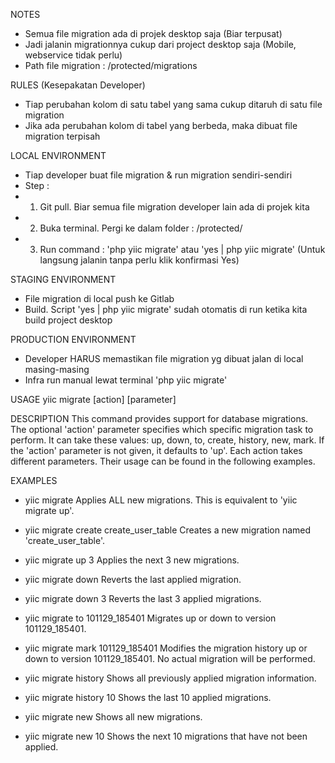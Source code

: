 NOTES
* Semua file migration ada di projek desktop saja (Biar terpusat)
* Jadi jalanin migrationnya cukup dari project desktop saja (Mobile, webservice tidak perlu)
* Path file migration : /protected/migrations

RULES (Kesepakatan Developer)
* Tiap perubahan kolom di satu tabel yang sama cukup ditaruh di satu file migration 
* Jika ada perubahan kolom di tabel yang berbeda, maka dibuat file migration terpisah

LOCAL ENVIRONMENT
* Tiap developer buat file migration & run migration sendiri-sendiri
* Step :
* 1. Git pull. Biar semua file migration developer lain ada di projek kita
* 2. Buka terminal. Pergi ke dalam folder : /protected/
* 3. Run command : 'php yiic migrate' atau 'yes | php yiic migrate' (Untuk langsung jalanin tanpa perlu klik konfirmasi Yes)

STAGING ENVIRONMENT
* File migration di local push ke Gitlab
* Build. Script 'yes | php yiic migrate' sudah otomatis di run ketika kita build project desktop

PRODUCTION ENVIRONMENT
* Developer HARUS memastikan file migration yg dibuat jalan di local masing-masing
* Infra run manual lewat terminal 'php yiic migrate'

USAGE
  yiic migrate [action] [parameter]

DESCRIPTION
  This command provides support for database migrations. The optional
  'action' parameter specifies which specific migration task to perform.
  It can take these values: up, down, to, create, history, new, mark.
  If the 'action' parameter is not given, it defaults to 'up'.
  Each action takes different parameters. Their usage can be found in
  the following examples.

EXAMPLES
* yiic migrate
  Applies ALL new migrations. This is equivalent to 'yiic migrate up'.

* yiic migrate create create_user_table
  Creates a new migration named 'create_user_table'.

* yiic migrate up 3
  Applies the next 3 new migrations.

* yiic migrate down
  Reverts the last applied migration.

* yiic migrate down 3
  Reverts the last 3 applied migrations.

* yiic migrate to 101129_185401
  Migrates up or down to version 101129_185401.

* yiic migrate mark 101129_185401
  Modifies the migration history up or down to version 101129_185401.
  No actual migration will be performed.

* yiic migrate history
  Shows all previously applied migration information.

* yiic migrate history 10
  Shows the last 10 applied migrations.

* yiic migrate new
  Shows all new migrations.

* yiic migrate new 10
  Shows the next 10 migrations that have not been applied.
   


